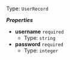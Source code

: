 Type: `UserRecord`

**_Properties_**

- <b id="#/properties/questions/items/properties/username">username</b> `required`
    - Type: `string`
- <b id="#/properties/questions/items/properties/password">password</b> `required`
    - Type: `integer`